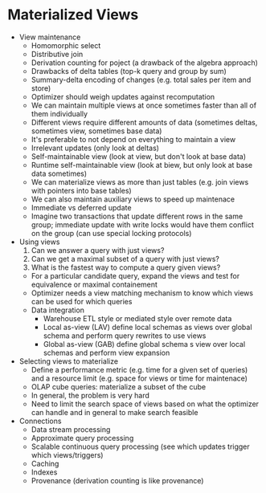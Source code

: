 # Materialized Views
- View maintenance
    - Homomorphic select
    - Distributive join
    - Derivation counting for poject (a drawback of the algebra approach)
    - Drawbacks of delta tables (top-k query and group by sum)
    - Summary-delta encoding of changes (e.g. total sales per item and
      store)
    - Optimizer should weigh updates against recomputation
    - We can maintain multiple views at once sometimes faster than all of
      them individually
    - Different views require different amounts of data (sometimes deltas, sometimes view, sometimes base data)
    - It's preferable to not depend on everything to maintain a view
    - Irrelevant updates (only look at deltas)
    - Self-maintainable view (look at view, but don't look at base data)
    - Runtime self-maintainable view (look at biew, but only look at base
      data sometimes)
    - We can materialize views as more than just tables (e.g. join views with pointers into base tables)
    - We can also maintain auxiliary views to speed up maintenace
    - Immediate vs deferred update
    - Imagine two transactions that update different rows in the same
      group; immediate update with write locks would have them conflict on
      the group (can use special locking protocols)
- Using views
    1. Can we answer a query with just views?
    2. Can we get a maximal subset of a query with just views?
    3. What is the fastest way to compute a query given views?
    - For a particular candidate query, expand the views and test for equivalence or maximal containement
    - Optimizer needs a view matching mechanism to know which views can be used for which queries
    - Data integration
        - Warehouse ETL style or mediated style over remote data
        - Local as-view (LAV) define local schemas as views over global
          schema and perform query rewrites to use views
        - Global as-view (GAB) define global schema s view over local
          schemas and perform view expansion
- Selecting views to materialize
    - Define a performance metric (e.g. time for a given set of queries)
      and a resource limit (e.g. space for views or time for maintenace)
    - OLAP cube queries: materialize a subset of the cube
    - In general, the problem is very hard
    - Need to limit the search space of views based on what the optimizer
      can handle and in general to make search feasible
- Connections
    - Data stream processing
    - Approximate query processing
    - Scalable continuous query processing (see which updates trigger which
      views/triggers)
    - Caching
    - Indexes
    - Provenance (derivation counting is like provenance)

